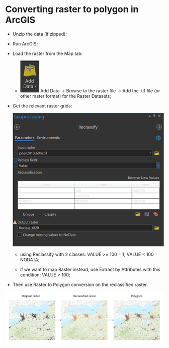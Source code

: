 # Converting raster to polygon in ArcGIS

- Unzip the data (if zipped);
- Run ArcGIS;
- Load the raster from the Map tab: 

	* ![add-data](add-data.png) Add Data -> Browse to the raster file -> Add the .tif file (or other raster format) for the Raster Datasets;
	
- Get the relevant raster grids:

  ![reclass](reclass.png)

	* using Reclassify with 2 classes: VALUE >= 100 = 1; VALUE < 100 = NODATA;

	* if we want to map Raster instead, use Extract by Attributes with this condition: VALUE > 100;

- Then use Raster to Polygon conversion on the reclassified raster.

![flow](flow.png)
